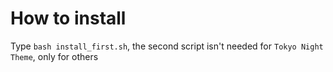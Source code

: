 # How to install

Type `bash install_first.sh`, the second script isn't needed for `Tokyo Night Theme`, only for others
